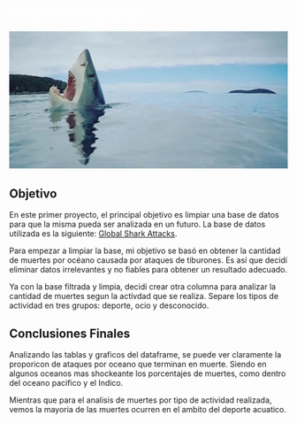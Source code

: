 ## <span style="font-size:larger;color:white">Proyecto Tiburoncin</span>

![Imagen de tiburón](img/shark.jpg)

## Objetivo 

En este primer proyecto, el principal objetivo es limpiar una base de datos para que la misma pueda ser analizada en un futuro. 
La base de datos utilizada es la siguiente: [Global Shark Attacks](https://www.kaggle.com/datasets/teajay/global-shark-attacks).

Para empezar a limpiar la base, mi objetivo se basó en obtener la cantidad de muertes por océano causada por ataques de tiburones. 
Es así que decidí eliminar datos irrelevantes y no fiables para obtener un resultado adecuado.

Ya con la base filtrada y limpia, decidi crear otra columna para analizar la cantidad de muertes segun la activdad que se realiza. Separe los tipos de actividad en tres grupos: deporte, ocio y desconocido.

## Conclusiones Finales

Analizando las tablas y graficos del dataframe, se puede ver claramente la proporicon de ataques por oceano que terminan en muerte. Siendo en algunos oceanos mas shockeante los porcentajes de muertes, como dentro del oceano pacifico y el Indico.

Mientras que para el analisis de muertes por tipo de actividad realizada, vemos la mayoria de las muertes ocurren en el ambito del deporte acuatico.



